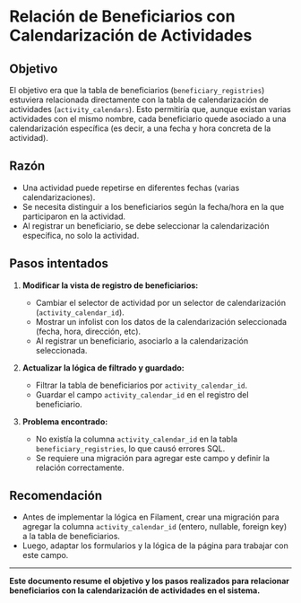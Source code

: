 # Relación de Beneficiarios con Calendarización de Actividades

## Objetivo

El objetivo era que la tabla de beneficiarios (`beneficiary_registries`) estuviera relacionada directamente con la tabla de calendarización de actividades (`activity_calendars`). Esto permitiría que, aunque existan varias actividades con el mismo nombre, cada beneficiario quede asociado a una calendarización específica (es decir, a una fecha y hora concreta de la actividad).

## Razón

-   Una actividad puede repetirse en diferentes fechas (varias calendarizaciones).
-   Se necesita distinguir a los beneficiarios según la fecha/hora en la que participaron en la actividad.
-   Al registrar un beneficiario, se debe seleccionar la calendarización específica, no solo la actividad.

## Pasos intentados

1. **Modificar la vista de registro de beneficiarios:**

    - Cambiar el selector de actividad por un selector de calendarización (`activity_calendar_id`).
    - Mostrar un infolist con los datos de la calendarización seleccionada (fecha, hora, dirección, etc).
    - Al registrar un beneficiario, asociarlo a la calendarización seleccionada.

2. **Actualizar la lógica de filtrado y guardado:**

    - Filtrar la tabla de beneficiarios por `activity_calendar_id`.
    - Guardar el campo `activity_calendar_id` en el registro del beneficiario.

3. **Problema encontrado:**
    - No existía la columna `activity_calendar_id` en la tabla `beneficiary_registries`, lo que causó errores SQL.
    - Se requiere una migración para agregar este campo y definir la relación correctamente.

## Recomendación

-   Antes de implementar la lógica en Filament, crear una migración para agregar la columna `activity_calendar_id` (entero, nullable, foreign key) a la tabla de beneficiarios.
-   Luego, adaptar los formularios y la lógica de la página para trabajar con este campo.

---

**Este documento resume el objetivo y los pasos realizados para relacionar beneficiarios con la calendarización de actividades en el sistema.**
